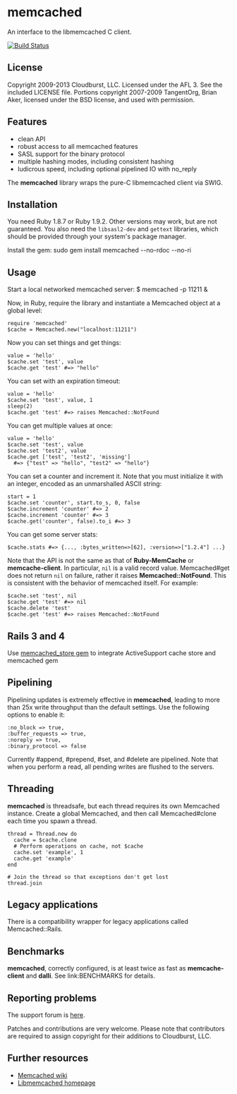 # memcached

An interface to the libmemcached C client.

[<img src="https://travis-ci.org/evan/memcached.svg?branch=master" alt="Build
Status" />](https://travis-ci.org/evan/memcached)

## License

Copyright 2009-2013 Cloudburst, LLC. Licensed under the AFL 3. See the
included LICENSE file. Portions copyright 2007-2009 TangentOrg, Brian Aker,
licensed under the BSD license, and used with permission.

## Features

*   clean API
*   robust access to all memcached features
*   SASL support for the binary protocol
*   multiple hashing modes, including consistent hashing
*   ludicrous speed, including optional pipelined IO with no_reply


The **memcached** library wraps the pure-C libmemcached client via SWIG.

## Installation

You need Ruby 1.8.7 or Ruby 1.9.2. Other versions may work, but are not
guaranteed. You also need the `libsasl2-dev` and `gettext` libraries, which
should be provided through your system's package manager.

Install the gem:
    sudo gem install memcached --no-rdoc --no-ri

## Usage

Start a local networked memcached server:
    $ memcached -p 11211 &

Now, in Ruby, require the library and instantiate a Memcached object at a
global level:

    require 'memcached'
    $cache = Memcached.new("localhost:11211")

Now you can set things and get things:

    value = 'hello'
    $cache.set 'test', value
    $cache.get 'test' #=> "hello"

You can set with an expiration timeout:

    value = 'hello'
    $cache.set 'test', value, 1
    sleep(2)
    $cache.get 'test' #=> raises Memcached::NotFound

You can get multiple values at once:

    value = 'hello'
    $cache.set 'test', value
    $cache.set 'test2', value
    $cache.get ['test', 'test2', 'missing']
      #=> {"test" => "hello", "test2" => "hello"}

You can set a counter and increment it. Note that you must initialize it with
an integer, encoded as an unmarshalled ASCII string:

    start = 1
    $cache.set 'counter', start.to_s, 0, false
    $cache.increment 'counter' #=> 2
    $cache.increment 'counter' #=> 3
    $cache.get('counter', false).to_i #=> 3

You can get some server stats:

    $cache.stats #=> {..., :bytes_written=>[62], :version=>["1.2.4"] ...}

Note that the API is not the same as that of **Ruby-MemCache** or
**memcache-client**. In particular, `nil` is a valid record value.
Memcached#get does not return `nil` on failure, rather it raises
**Memcached::NotFound**. This is consistent with the behavior of memcached
itself. For example:

    $cache.set 'test', nil
    $cache.get 'test' #=> nil
    $cache.delete 'test'
    $cache.get 'test' #=> raises Memcached::NotFound

## Rails 3 and 4

Use [memcached_store gem](https://github.com/Shopify/memcached_store) to
integrate ActiveSupport cache store and memcached gem

## Pipelining

Pipelining updates is extremely effective in **memcached**, leading to more
than 25x write throughput than the default settings. Use the following options
to enable it:

    :no_block => true,
    :buffer_requests => true,
    :noreply => true,
    :binary_protocol => false

Currently #append, #prepend, #set, and #delete are pipelined. Note that when
you perform a read, all pending writes are flushed to the servers.

## Threading

**memcached** is threadsafe, but each thread requires its own Memcached
instance. Create a global Memcached, and then call Memcached#clone each time
you spawn a thread.

    thread = Thread.new do
      cache = $cache.clone
      # Perform operations on cache, not $cache
      cache.set 'example', 1
      cache.get 'example'
    end

    # Join the thread so that exceptions don't get lost
    thread.join

## Legacy applications

There is a compatibility wrapper for legacy applications called
Memcached::Rails.

## Benchmarks

**memcached**, correctly configured, is at least twice as fast as
**memcache-client** and **dalli**. See link:BENCHMARKS for details.

## Reporting problems

The support forum is [here](http://github.com/evan/memcached/issues).

Patches and contributions are very welcome. Please note that contributors are
required to assign copyright for their additions to Cloudburst, LLC.

## Further resources

*   [Memcached wiki](https://code.google.com/p/memcached/wiki/NewStart)
*   [Libmemcached homepage](libmemcached.org)

